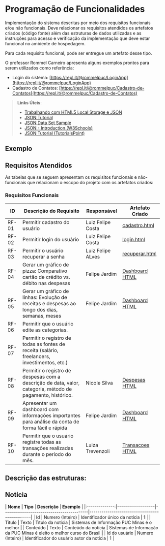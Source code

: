 # Programação de Funcionalidades

Implementação do sistema descritas por meio dos requisitos funcionais e/ou não funcionais. Deve relacionar os requisitos atendidos os artefatos criados (código fonte) além das estruturas de dados utilizadas e as instruções para acesso e verificação da implementação que deve estar funcional no ambiente de hospedagem.

Para cada requisito funcional, pode ser entregue um artefato desse tipo.

O professor Rommel Carneiro apresenta alguns exemplos prontos para serem utilizados como referência:
- Login do sistema: [https://repl.it/@rommelpuc/LoginApp](https://repl.it/@rommelpuc/LoginApp) 
- Cadastro de Contatos: [https://repl.it/@rommelpuc/Cadastro-de-Contatos](https://repl.it/@rommelpuc/Cadastro-de-Contatos)


> **Links Úteis**:
>
> - [Trabalhando com HTML5 Local Storage e JSON](https://www.devmedia.com.br/trabalhando-com-html5-local-storage-e-json/29045)
> - [JSON Tutorial](https://www.w3resource.com/JSON)
> - [JSON Data Set Sample](https://opensource.adobe.com/Spry/samples/data_region/JSONDataSetSample.html)
> - [JSON - Introduction (W3Schools)](https://www.w3schools.com/js/js_json_intro.asp)
> - [JSON Tutorial (TutorialsPoint)](https://www.tutorialspoint.com/json/index.htm)

## Exemplo

## Requisitos Atendidos

As tabelas que se seguem apresentam os requisitos funcionais e não-funcionais que relacionam o escopo do projeto com os artefatos criados:

### Requisitos Funcionais

|ID    | Descrição do Requisito | Responsável | Artefato Criado |
|------|------------------------|------------|-----------------| 
|RF-01|  Permitir cadastro do usuário | Luiz Felipe Costa | [cadastro.html](https://github.com/ICEI-PUC-Minas-PMV-SI/pmv-si-2025-1-pe1-t7-controla/blob/main/src/cadastro.html) |
|RF-02|  Permitir login do usuário    | Luiz Felipe Costa | [login.html](https://github.com/ICEI-PUC-Minas-PMV-SI/pmv-si-2025-1-pe1-t7-controla/blob/main/src/login.html) |
|RF-03|  Permitir o usuário recuperar a senha | Luiz Felipe ALves | [recuperar.html](https://github.com/ICEI-PUC-Minas-PMV-SI/pmv-si-2025-1-pe1-t7-controla/blob/main/src/recuperar.html) | 
|RF-04|  Gerar um gráfico de pizza: Comparativo cartão de crédito vs. débito nas despesas  |Felipe Jardim  |[Dashboard HTML](https://github.com/ICEI-PUC-Minas-PMV-SI/pmv-si-2025-1-pe1-t7-controla/blob/c01862698fb31de45d2325039bebe215a1d70e9a/src/dashboard.html)
|RF-05|  Gerar um gráfico de linhas: Evolução de receitas e despesas ao longo dos dias, semanas, meses |Felipe Jardim  |[Dashboard HTML](https://github.com/ICEI-PUC-Minas-PMV-SI/pmv-si-2025-1-pe1-t7-controla/blob/c01862698fb31de45d2325039bebe215a1d70e9a/src/dashboard.html)|  
|RF-06|  Permitir que o usuário edite as categorias. | |
|RF-07|  Permitir o registro de todas as fontes de receita (salário, freelancers, investimentos, etc.) |  |
|RF-08|  Permitir o registro de despesas com a descrição de data, valor, categoria, método de pagamento, histórico.       |Nicole Silva|[Despesas HTML](https://github.com/ICEI-PUC-Minas-PMV-SI/pmv-si-2025-1-pe1-t7-controla/blob/main/src/Despesas.html)
|RF-09|  Apresentar um dashboard com informações importantes para análise da conta de forma fácil e rápida      |Felipe Jardim  |[Dashboard HTML](https://github.com/ICEI-PUC-Minas-PMV-SI/pmv-si-2025-1-pe1-t7-controla/blob/c01862698fb31de45d2325039bebe215a1d70e9a/src/dashboard.html)
|RF-10|  Permitir que o usuário registre todas as transações realizadas durante o período do mês.      |Luiza Trevenzoli |[Transacoes HTML](https://github.com/ICEI-PUC-Minas-PMV-SI/pmv-si-2025-1-pe1-t7-controla/blob/main/src/transacoes.html)


## Descrição das estruturas:

## Notícia
|
**Nome**      | **Tipo**          | **Descrição**                             | **Exemplo**                                    |
|:--------------:|-------------------|-------------------------------------------|------------------------------------------------|
| Id             | Numero (Inteiro)  | Identificador único da notícia            | 1                                              |
| Título         | Texto             | Título da notícia                         | Sistemas de Informação PUC Minas é o melhor                                   |
| Conteúdo       | Texto             | Conteúdo da notícia                       | Sistemas de Informação da PUC Minas é eleito o melhor curso do Brasil                            |
| Id do usuário  | Numero (Inteiro)  | Identificador do usuário autor da notícia | 1                                              |

